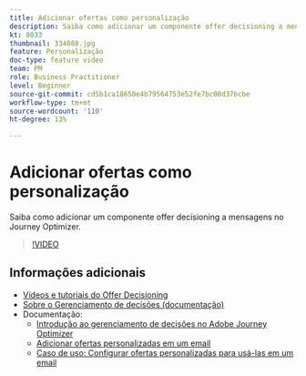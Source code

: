 ```yaml
---
title: Adicionar ofertas como personalização
description: Saiba como adicionar um componente offer decisioning a mensagens no Journey Optimizer.
kt: 8033
thumbnail: 334088.jpg
feature: Personalização
doc-type: feature video
team: PM
role: Business Practitioner
level: Beginner
source-git-commit: cd5b1ca18650e4b79564753e52fe7bc00d37bcbe
workflow-type: tm+mt
source-wordcount: '110'
ht-degree: 13%

---
```



# Adicionar ofertas como personalização

Saiba como adicionar um componente offer decisioning a mensagens no Journey Optimizer.

>[!VIDEO](https://video.tv.adobe.com/v/334088?quality=12)

## Informações adicionais

* [Vídeos e tutoriais do Offer Decisioning](https://experienceleague.adobe.com/docs/offer-decisioning-learn/tutorials/overview.html?lang=pt-BR)
* [Sobre o Gerenciamento de decisões (documentação)](https://experienceleague.adobe.com/docs/journey-optimizer/using/offer-decisioniong/get-started/starting-offer-decisioning.html)
* Documentação:
   * [Introdução ao gerenciamento de decisões no Adobe Journey Optimizer](https://experienceleague.adobe.com/docs/journey-optimizer/using/offer-decisioniong/get-started/starting-offer-decisioning.html)
   * [Adicionar ofertas personalizadas em um email](https://experienceleague.adobe.com/docs/journey-optimizer/using/create-messages/deliver-personalized-offers.html)
   * [Caso de uso: Configurar ofertas personalizadas para usá-las em um email](https://experienceleague.adobe.com/docs/journey-optimizer/using/offer-decisioniong/offers-e2e.html)
